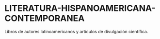 # LITERATURA-HISPANOAMERICANA-CONTEMPORANEA
Libros de autores latinoamericanos y artículos de divulgación científica.
